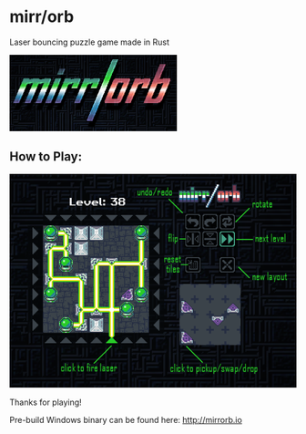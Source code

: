 # mirr/orb
Laser bouncing puzzle game made in Rust

![](https://github.com/Syn-Nine/mirrorb/blob/main/assets/logo.png)

## How to Play:

![](https://github.com/Syn-Nine/mirrorb/blob/main/assets/help.png)

Thanks for playing!

Pre-build Windows binary can be found here: http://mirrorb.io
